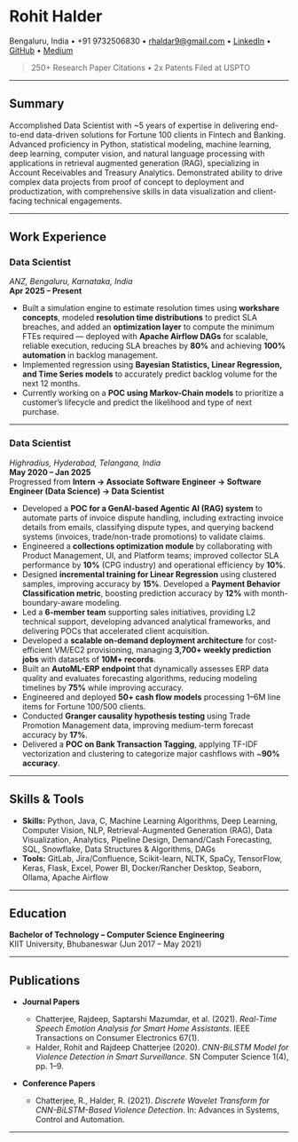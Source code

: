 # Rohit Halder  
Bengaluru, India • +91 9732506830 • rhaldar9@gmail.com • [LinkedIn](http://linkedin.com/in/rohit-halder) • [GitHub](https://github.com/tintybot) • [Medium](https://medium.com/@rhaldar9)  
> 250+ Research Paper Citations • 2x Patents Filed at USPTO  

---

## **Summary**
Accomplished Data Scientist with ~5 years of expertise in delivering end-to-end data-driven solutions for Fortune 100 clients in Fintech and Banking. Advanced proficiency in Python, statistical modeling, machine learning, deep learning, computer vision, and natural language processing with applications in retrieval augmented generation (RAG), specializing in Account Receivables and Treasury Analytics. Demonstrated ability to drive complex data projects from proof of concept to deployment and productization, with comprehensive skills in data visualization and client-facing technical engagements.  

---

## **Work Experience**

### **Data Scientist**  
*ANZ, Bengaluru, Karnataka, India*  
**Apr 2025 – Present**  

- Built a simulation engine to estimate resolution times using **workshare concepts**, modeled **resolution time distributions** to predict SLA breaches, and added an **optimization layer** to compute the minimum FTEs required — deployed with **Apache Airflow DAGs** for scalable, reliable execution, reducing SLA breaches by **80%** and achieving **100% automation** in backlog management.  
- Implemented regression using **Bayesian Statistics, Linear Regression, and Time Series models** to accurately predict backlog volume for the next 12 months.  
- Currently working on a **POC using Markov-Chain models** to prioritize a customer’s lifecycle and predict the likelihood and type of next purchase.  

---

### **Data Scientist**  
*Highradius, Hyderabad, Telangana, India*  
**May 2020 – Jan 2025**  
Progressed from **Intern → Associate Software Engineer → Software Engineer (Data Science) → Data Scientist**  

- Developed a **POC for a GenAI-based Agentic AI (RAG) system** to automate parts of invoice dispute handling, including extracting invoice details from emails, classifying dispute types, and querying backend systems (invoices, trade/non-trade promotions) to validate claims.  
- Engineered a **collections optimization module** by collaborating with Product Management, UI, and Platform teams; improved collector SLA performance by **10%** (CPG industry) and operational efficiency by **10%**.  
- Designed **incremental training for Linear Regression** using clustered samples, improving accuracy by **15%**. Developed a **Payment Behavior Classification metric**, boosting prediction accuracy by **12%** with month-boundary-aware modeling.  
- Led a **6-member team** supporting sales initiatives, providing L2 technical support, developing advanced analytical frameworks, and delivering POCs that accelerated client acquisition.  
- Developed a **scalable on-demand deployment architecture** for cost-efficient VM/EC2 provisioning, managing **3,700+ weekly prediction jobs** with datasets of **10M+ records**.  
- Built an **AutoML-ERP endpoint** that dynamically assesses ERP data quality and evaluates forecasting algorithms, reducing modeling timelines by **75%** while improving accuracy.  
- Engineered and deployed **50+ cash flow models** processing 1–6M line items for Fortune 100/500 clients.  
- Conducted **Granger causality hypothesis testing** using Trade Promotion Management data, improving medium-term forecast accuracy by **17%**.  
- Delivered a **POC on Bank Transaction Tagging**, applying TF-IDF vectorization and clustering to categorize major cashflows with ~**90% accuracy**.  

---

## **Skills & Tools**

- **Skills:** Python, Java, C, Machine Learning Algorithms, Deep Learning, Computer Vision, NLP, Retrieval-Augmented Generation (RAG), Data Visualization, Analytics, Pipeline Design, Demand/Cash Forecasting, SQL, Snowflake, Data Structures & Algorithms, DAGs  
- **Tools:** GitLab, Jira/Confluence, Scikit-learn, NLTK, SpaCy, TensorFlow, Keras, Flask, Excel, Power BI, Docker/Rancher Desktop, Seaborn, Ollama, Apache Airflow  

---

## **Education**

**Bachelor of Technology – Computer Science Engineering**  
KIIT University, Bhubaneswar (Jun 2017 – May 2021)  

---

## **Publications**

- **Journal Papers**  
  - Chatterjee, Rajdeep, Saptarshi Mazumdar, et al. (2021). *Real-Time Speech Emotion Analysis for Smart Home Assistants*. IEEE Transactions on Consumer Electronics 67(1).  
  - Halder, Rohit and Rajdeep Chatterjee (2020). *CNN-BiLSTM Model for Violence Detection in Smart Surveillance*. SN Computer Science 1(4), pp. 1–9.  

- **Conference Papers**  
  - Chatterjee, R., Halder, R. (2021). *Discrete Wavelet Transform for CNN-BiLSTM-Based Violence Detection*. In: Advances in Systems, Control and Automation.  

---
